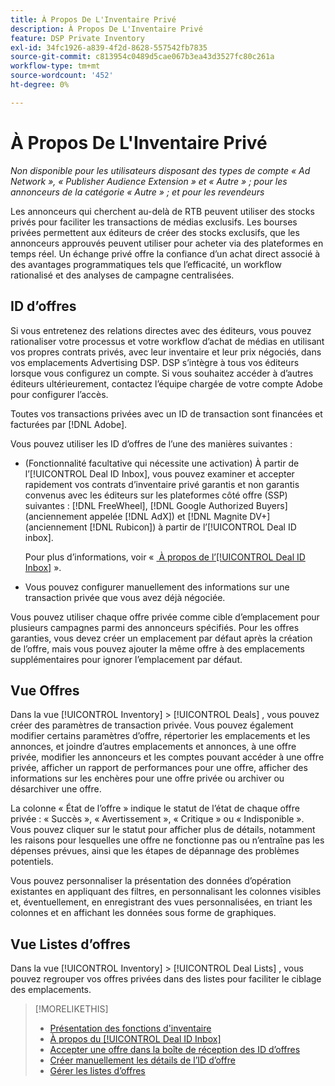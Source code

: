 ```yaml
---
title: À Propos De L'Inventaire Privé
description: À Propos De L'Inventaire Privé
feature: DSP Private Inventory
exl-id: 34fc1926-a839-4f2d-8628-557542fb7835
source-git-commit: c813954c0489d5cae067b3ea43d3527fc80c261a
workflow-type: tm+mt
source-wordcount: '452'
ht-degree: 0%

---
```


# À Propos De L&#39;Inventaire Privé

*Non disponible pour les utilisateurs disposant des types de compte « Ad Network », « Publisher Audience Extension » et « Autre » ; pour les annonceurs de la catégorie « Autre » ; et pour les revendeurs*

Les annonceurs qui cherchent au-delà de RTB peuvent utiliser des stocks privés pour faciliter les transactions de médias exclusifs. Les bourses privées permettent aux éditeurs de créer des stocks exclusifs, que les annonceurs approuvés peuvent utiliser pour acheter via des plateformes en temps réel. Un échange privé offre la confiance d’un achat direct associé à des avantages programmatiques tels que l’efficacité, un workflow rationalisé et des analyses de campagne centralisées.

## ID d’offres

Si vous entretenez des relations directes avec des éditeurs, vous pouvez rationaliser votre processus et votre workflow d’achat de médias en utilisant vos propres contrats privés, avec leur inventaire et leur prix négociés, dans vos emplacements Advertising DSP. DSP s’intègre à tous vos éditeurs lorsque vous configurez un compte. Si vous souhaitez accéder à d’autres éditeurs ultérieurement, contactez l’équipe chargée de votre compte Adobe pour configurer l’accès. <!-- + sentence from Ramey? (no longer here) about how we certify the publishers -->

Toutes vos transactions privées avec un ID de transaction sont financées et facturées par [!DNL Adobe].

Vous pouvez utiliser les ID d’offres de l’une des manières suivantes :

* (Fonctionnalité facultative qui nécessite une activation) À partir de l’[!UICONTROL Deal ID Inbox], vous pouvez examiner et accepter rapidement vos contrats d’inventaire privé garantis et non garantis convenus avec les éditeurs sur les plateformes côté offre (SSP) suivantes : [!DNL FreeWheel], [!DNL Google Authorized Buyers] (anciennement appelée [!DNL AdX]) et [!DNL Magnite DV+] (anciennement [!DNL Rubicon]) à partir de l’[!UICONTROL Deal ID inbox].

  Pour plus d’informations, voir « [&#x200B; À propos de l’[!UICONTROL Deal ID Inbox]](deal-id-inbox-about.md) ».

* Vous pouvez configurer manuellement des informations sur une transaction privée que vous avez déjà négociée.

Vous pouvez utiliser chaque offre privée comme cible d’emplacement pour plusieurs campagnes parmi des annonceurs spécifiés. Pour les offres garanties, vous devez créer un emplacement par défaut après la création de l’offre, mais vous pouvez ajouter la même offre à des emplacements supplémentaires pour ignorer l’emplacement par défaut.

## Vue Offres

Dans la vue [!UICONTROL Inventory] > [!UICONTROL Deals] , vous pouvez créer des paramètres de transaction privée. Vous pouvez également modifier certains paramètres d’offre, répertorier les emplacements et les annonces, et joindre d’autres emplacements et annonces, à une offre privée, modifier les annonceurs et les comptes pouvant accéder à une offre privée, afficher un rapport de performances pour une offre, afficher des informations sur les enchères pour une offre privée ou archiver ou désarchiver une offre.<!-- ; or edit the attribute tags for a deal -->

La colonne « État de l’offre » indique le statut de l’état de chaque offre privée : « Succès », « Avertissement », « Critique » ou « Indisponible ». Vous pouvez cliquer sur le statut pour afficher plus de détails, notamment les raisons pour lesquelles une offre ne fonctionne pas ou n’entraîne pas les dépenses prévues, ainsi que les étapes de dépannage des problèmes potentiels.

Vous pouvez personnaliser la présentation des données d’opération existantes en appliquant des filtres, en personnalisant les colonnes visibles et, éventuellement, en enregistrant des vues personnalisées, en triant les colonnes et en affichant les données sous forme de graphiques.

## Vue Listes d’offres

Dans la vue [!UICONTROL Inventory] > [!UICONTROL Deal Lists] , vous pouvez regrouper vos offres privées dans des listes pour faciliter le ciblage des emplacements.

>[!MORELIKETHIS]
>
>* [Présentation des fonctions d&#39;inventaire](/help/dsp/inventory/inventory-overview.md)
>* [À propos du [!UICONTROL Deal ID Inbox]](/help/dsp/inventory/deal-id-inbox-about.md)
>* [Accepter une offre dans la boîte de réception des ID d’offres](deal-id-inbox-accept.md)
>* [Créer manuellement les détails de l’ID d’offre](deal-id-create.md)
>* [Gérer les listes d’offres](/help/dsp/inventory/lists-deals-manage.md)
